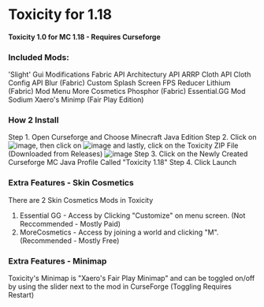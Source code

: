 # Toxicity for 1.18
#### Toxicity 1.0 for MC 1.18 - Requires Curseforge

### Included Mods:
'Slight' Gui Modifications
Fabric API
Architectury API
ARRP
Cloth API
Cloth Config API
Blur (Fabric)
Custom Splash Screen
FPS Reducer
Lithium (Fabric)
Mod Menu
More Cosmetics
Phosphor (Fabric)
Essential.GG Mod
Sodium
Xaero's Minimp (Fair Play Edition)

### How 2 Install
Step 1. Open Curseforge and Choose Minecraft Java Edition
Step 2. Click on ![image](https://user-images.githubusercontent.com/69688534/162564068-c7bacb64-7ae2-4339-a2fc-e7e4779aa104.png), then click on ![image](https://user-images.githubusercontent.com/69688534/162564079-fcd9d0fc-f6cb-434a-a3d8-2317f707a272.png) and lastly, click on the Toxicity ZIP File (Downloaded from Releases) ![image](https://user-images.githubusercontent.com/69688534/162564096-5d00d1d3-91ec-4f27-b0f0-d6d94aa7ab3c.png)
Step 3. Click on the Newly Created Curseforge MC Java Profile Called "Toxicity 1.18"
Step 4. Click Launch

### Extra Features - Skin Cosmetics
There are 2 Skin Cosmetics Mods in Toxicity
1. Essential GG - Access by Clicking "Customize" on menu screen. (Not Reccommended - Mostly Paid)
2. MoreCosmetics - Access by joining a world and clicking "M". (Recommended - Mostly Free)

### Extra Features - Minimap
Toxicity's Minimap is "Xaero's Fair Play Minimap" and can be toggled on/off by using the slider next to the mod in CurseForge (Toggling Requires Restart)

